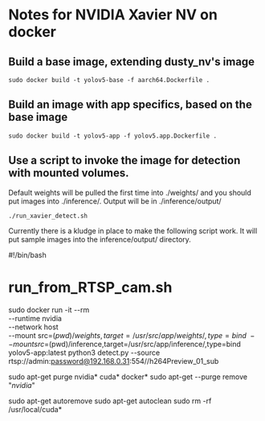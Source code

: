 # Notes for NVIDIA Xavier NV on docker

## Build a base image, extending dusty_nv's image  
 
    sudo docker build -t yolov5-base -f aarch64.Dockerfile .
 
## Build an image with app specifics, based on the base image
 
    sudo docker build -t yolov5-app -f yolov5.app.Dockerfile .
 
## Use a script to invoke the image for detection with mounted volumes. 
   
Default weights will be pulled the first time into ./weights/
and you should put images into ./inference/. Output will be in
./inference/output/
   
    ./run_xavier_detect.sh

Currently there is a kludge in place to make the following script work. It will 
put sample images into the inference/output/ directory.

#!/bin/bash
# run_from_RTSP_cam.sh

sudo docker run -it --rm \
  --runtime nvidia \
  --network host \
  --mount src=$(pwd)/weights,target=/usr/src/app/weights/,type=bind \
  --mount src=$(pwd)/inference,target=/usr/src/app/inference/,type=bind \
  yolov5-app:latest python3 detect.py --source rtsp://admin:password@192.168.0.31:554//h264Preview_01_sub

sudo apt-get purge nvidia* cuda* docker*
sudo apt-get --purge remove "*nvidia*"

sudo apt-get autoremove
sudo apt-get autoclean
sudo rm -rf /usr/local/cuda*


